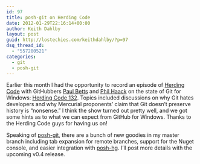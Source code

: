 ```yaml
---
id: 97
title: posh-git on Herding Code
date: 2012-01-29T22:16:14+00:00
author: Keith Dahlby
layout: post
guid: http://lostechies.com/keithdahlby/?p=97
dsq_thread_id:
  - "557280521"
categories:
  - git
  - posh-git
---
```

Earlier this month I had the opportunity to record an episode of [Herding Code](http://herdingcode.com/) with GitHubbers [Paul Betts](http://blog.paulbetts.org/) and [Phil Haack](http://haacked.com/) on the state of Git for Windows: [Herding Code 132](http://herdingcode.com/?p=384 "Herding Code 132: Phil Haack, Keith Dahlby and Paul Betts on Git for Windows developers"). Topics included discussions on why Git hates developers and why Mercurial proponents&#8217; claim that Git doesn&#8217;t preserve history is &#8220;nonsense.&#8221; I think the show turned out pretty well, and we got some hints as to what we can expect from GitHub for Windows. Thanks to the Herding Code guys for having us on!

Speaking of [posh-git](https://github.com/dahlbyk/posh-git), there are a bunch of new goodies in my master branch including tab expansion for remote branches, support for the Nuget console, and easier integration with [posh-hg](https://github.com/JeremySkinner/posh-hg). I&#8217;ll post more details with the upcoming v0.4 release.